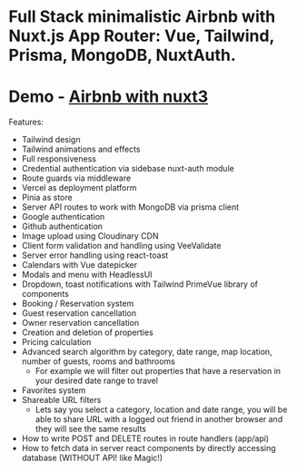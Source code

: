 # Full Stack minimalistic Airbnb with Nuxt.js App Router: Vue, Tailwind, Prisma, MongoDB, NuxtAuth.

# Demo - [Airbnb with nuxt3](https://airbnb-xt5m.vercel.app)

Features:

- Tailwind design
- Tailwind animations and effects
- Full responsiveness
- Credential authentication via sidebase nuxt-auth module
- Route guards via middleware
- Vercel as deployment platform
- Pinia as store
- Server API routes to work with MongoDB via prisma client
- Google authentication
- Github authentication
- Image upload using Cloudinary CDN
- Client form validation and handling using VeeValidate
- Server error handling using react-toast
- Calendars with Vue datepicker
- Modals and menu with HeadlessUI
- Dropdown, toast notifications with Tailwind PrimeVue library of components
- Booking / Reservation system
- Guest reservation cancellation
- Owner reservation cancellation
- Creation and deletion of properties
- Pricing calculation
- Advanced search algorithm by category, date range, map location, number of guests, rooms and bathrooms
  - For example we will filter out properties that have a reservation in your desired date range to travel
- Favorites system
- Shareable URL filters
  - Lets say you select a category, location and date range, you will be able to share URL with a logged out friend in another browser and they will see the same results
- How to write POST and DELETE routes in route handlers (app/api)
- How to fetch data in server react components by directly accessing database (WITHOUT API! like Magic!)
